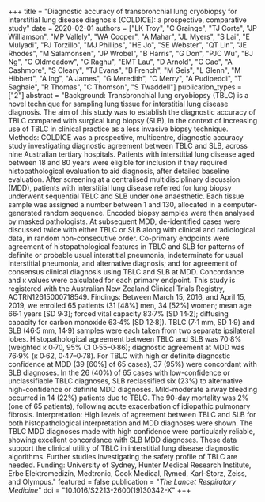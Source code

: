 +++
title = "Diagnostic accuracy of transbronchial lung cryobiopsy for interstitial lung disease diagnosis (COLDICE): a prospective, comparative study"
date = 2020-02-01
authors = ["LK Troy", "C Grainge", "TJ Corte", "JP Williamson", "MP Vallely", "WA Cooper", "A Mahar", "JL Myers", "S Lai", "E Mulyadi", "PJ Torzillo", "MJ Phillips", "HE Jo", "SE Webster", "QT Lin", "JE Rhodes", "M Salamonsen", "JP Wrobel", "B Harris", "G Don", "PJC Wu", "BJ Ng", "C Oldmeadow", "G Raghu", "EMT Lau", "D Arnold", "C Cao", "A Cashmore", "S Cleary", "TJ Evans", "B French", "M Geis", "L Glenn", "M Hibbert", "A Ing", "A James", "G Meredith", "C Merry", "A Pudipeddi", "T Saghaie", "R Thomas", "C Thomson", "S Twaddell"]
publication_types = ["2"]
abstract = "Background: Transbronchial lung cryobiopsy (TBLC) is a novel technique for sampling lung tissue for interstitial lung disease diagnosis. The aim of this study was to establish the diagnostic accuracy of TBLC compared with surgical lung biopsy (SLB), in the context of increasing use of TBLC in clinical practice as a less invasive biopsy technique. Methods: COLDICE was a prospective, multicentre, diagnostic accuracy study investigating diagnostic agreement between TBLC and SLB, across nine Australian tertiary hospitals. Patients with interstitial lung disease aged between 18 and 80 years were eligible for inclusion if they required histopathological evaluation to aid diagnosis, after detailed baseline evaluation. After screening at a centralised multidisciplinary discussion (MDD), patients with interstitial lung disease referred for lung biopsy underwent sequential TBLC and SLB under one anaesthetic. Each tissue sample was assigned a number between 1 and 130, allocated in a computer-generated random sequence. Encoded biopsy samples were then analysed by masked pathologists. At subsequent MDD, de-identified cases were discussed twice with either TBLC or SLB along with clinical and radiological data, in random non-consecutive order. Co-primary endpoints were agreement of histopathological features in TBLC and SLB for patterns of definite or probable usual interstitial pneumonia, indeterminate for usual interstitial pneumonia, and alternative diagnosis; and for agreement of consensus clinical diagnosis using TBLC and SLB at MDD. Concordance and κ values were calculated for each primary endpoint. This study is registered with the Australian New Zealand Clinical Trials Registry, ACTRN12615000718549. Findings: Between March 15, 2016, and April 15, 2019, we enrolled 65 patients (31 [48%] men, 34 [52%] women; mean age 66·1 years [SD 9·3]; forced vital capacity 83·7% [SD 14·2]; diffusing capacity for carbon monoxide 63·4% [SD 12·8]). TBLC (7·1 mm, SD 1·9) and SLB (46·5 mm, 14·9) samples were each taken from two separate ipsilateral lobes. Histopathological agreement between TBLC and SLB was 70·8% (weighted κ 0·70, 95% CI 0·55–0·86); diagnostic agreement at MDD was 76·9% (κ 0·62, 0·47–0·78). For TBLC with high or definite diagnostic confidence at MDD (39 [60%] of 65 cases), 37 (95%) were concordant with SLB diagnoses. In the 26 (40%) of 65 cases with low-confidence or unclassifiable TBLC diagnoses, SLB reclassified six (23%) to alternative high-confidence or definite MDD diagnoses. Mild-moderate airway bleeding occurred in 14 (22%) patients due to TBLC. The 90-day mortality was 2% (one of 65 patients), following acute exacerbation of idiopathic pulmonary fibrosis. Interpretation: High levels of agreement between TBLC and SLB for both histopathological interpretation and MDD diagnoses were shown. The TBLC MDD diagnoses made with high confidence were particularly reliable, showing excellent concordance with SLB MDD diagnoses. These data support the clinical utility of TBLC in interstitial lung disease diagnostic algorithms. Further studies investigating the safety profile of TBLC are needed. Funding: University of Sydney, Hunter Medical Research Institute, Erbe Elektromedizin, Medtronic, Cook Medical, Rymed, Karl-Storz, Zeiss, and Olympus."
featured = false
publication = "*The Lancet Respiratory Medicine*"
doi = "10.1016/S2213-2600(19)30342-X"
+++

